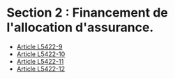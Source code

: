 # Section 2 : Financement de l'allocation d'assurance.

* [Article L5422-9](./LEGIARTI000006903831.md)
* [Article L5422-10](./LEGIARTI000006903832.md)
* [Article L5422-11](./LEGIARTI000006903833.md)
* [Article L5422-12](./LEGIARTI000027565786.md)
